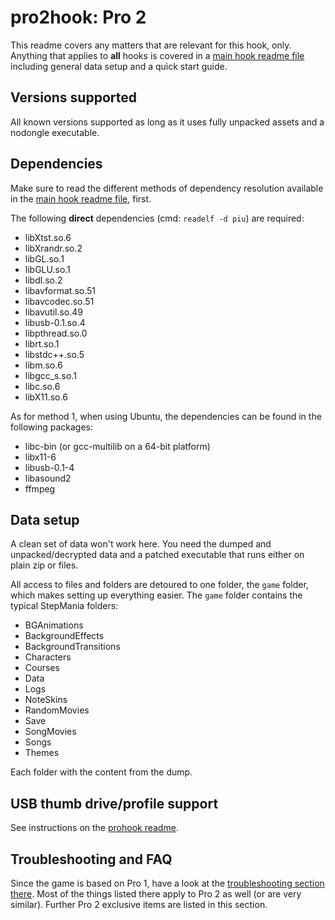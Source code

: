 # pro2hook: Pro 2
This readme covers any matters that are relevant for this hook, only. Anything that applies to **all** hooks is covered
in a [main hook readme file](../hook.md) including general data setup and a quick start guide.

## Versions supported
All known versions supported as long as it uses fully unpacked assets and a nodongle executable.

## Dependencies
Make sure to read the different methods of dependency resolution available in the [main hook readme file](../hook.md),
first.

The following **direct** dependencies (cmd: `readelf -d piu`) are required:
* libXtst.so.6
* libXrandr.so.2
* libGL.so.1
* libGLU.so.1
* libdl.so.2
* libavformat.so.51
* libavcodec.so.51
* libavutil.so.49
* libusb-0.1.so.4
* libpthread.so.0
* librt.so.1
* libstdc++.so.5
* libm.so.6
* libgcc_s.so.1
* libc.so.6
* libX11.so.6

As for method 1, when using Ubuntu, the dependencies can be found in the following packages:
* libc-bin (or gcc-multilib on a 64-bit platform)
* libx11-6
* libusb-0.1-4
* libasound2
* ffmpeg

## Data setup
A clean set of data won't work here. You need the dumped and unpacked/decrypted data and a patched
executable that runs either on plain zip or files.

All access to files and folders are detoured to one folder, the `game` folder, which makes setting
up everything easier. The `game` folder contains the typical StepMania folders:
* BGAnimations
* BackgroundEffects
* BackgroundTransitions
* Characters
* Courses
* Data
* Logs
* NoteSkins
* RandomMovies
* Save
* SongMovies
* Songs
* Themes

Each folder with the content from the dump.

## USB thumb drive/profile support
See instructions on the [prohook readme](19-pro.md#usb-thumb-drive-profile-support).

## Troubleshooting and FAQ
Since the game is based on Pro 1, have a look at the
[troubleshooting section there](19-pro.md#troubleshooting-and-faq). Most of the things listed there
apply to Pro 2 as well (or are very similar). Further Pro 2 exclusive items are listed in this
section.